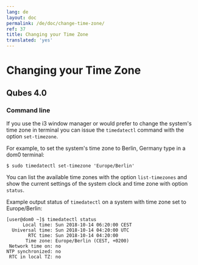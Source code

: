 ```yaml
---
lang: de
layout: doc
permalink: /de/doc/change-time-zone/
ref: 37
title: Changing your Time Zone
translated: 'yes'
---
```


# Changing your Time Zone #

## Qubes 4.0 ##

### Command line ###

If you use the i3 window manager or would prefer to change the system's time
zone in terminal you can issue the `timedatectl` command with the option
`set-timezone`.

For example, to set the system's time zone to Berlin, Germany type in a dom0
terminal:

    $ sudo timedatectl set-timezone 'Europe/Berlin'

You can list the available time zones with the option `list-timezones` and show
the current settings of the system clock and time zone with option `status`.

Example output status of `timedatectl` on a system with time zone set to
Europe/Berlin:

    [user@dom0 ~]$ timedatectl status
          Local time: Sun 2018-10-14 06:20:00 CEST
      Universal time: Sun 2018-10-14 04:20:00 UTC
            RTC time: Sun 2018-10-14 04:20:00
           Time zone: Europe/Berlin (CEST, +0200)
     Network time on: no
    NTP synchronized: no
     RTC in local TZ: no